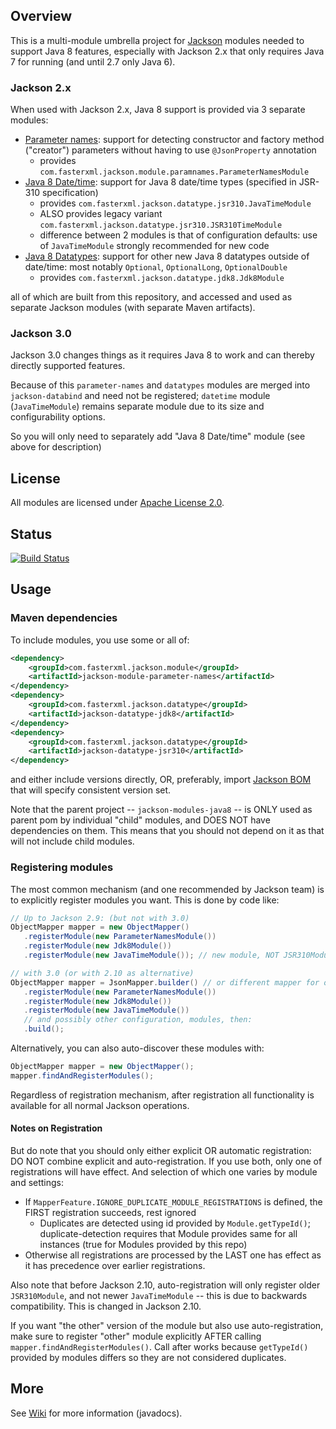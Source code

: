 ## Overview

This is a multi-module umbrella project for [Jackson](../../../jackson)
modules needed to support Java 8 features, especially with Jackson 2.x that only
requires Java 7 for running (and until 2.7 only Java 6).

### Jackson 2.x

When used with Jackson 2.x, Java 8 support is provided via 3 separate modules:

* [Parameter names](parameter-names/): support for detecting constructor and factory method ("creator") parameters without having to use `@JsonProperty` annotation
    * provides `com.fasterxml.jackson.module.paramnames.ParameterNamesModule`
* [Java 8 Date/time](datetime/): support for Java 8 date/time types (specified in JSR-310 specification)
    * provides `com.fasterxml.jackson.datatype.jsr310.JavaTimeModule`
    * ALSO provides legacy variant `com.fasterxml.jackson.datatype.jsr310.JSR310TimeModule`
    * difference between 2 modules is that of configuration defaults: use of `JavaTimeModule` strongly recommended for new code
* [Java 8 Datatypes](datatypes/): support for other new Java 8 datatypes outside of date/time: most notably `Optional`, `OptionalLong`, `OptionalDouble`
    * provides `com.fasterxml.jackson.datatype.jdk8.Jdk8Module`

all of which are built from this repository, and accessed and used as separate Jackson modules
(with separate Maven artifacts).

### Jackson 3.0

Jackson 3.0 changes things as it requires Java 8 to work and can thereby directly supported features.

Because of this `parameter-names` and `datatypes` modules are merged into `jackson-databind`
and need not be registered; `datetime` module (`JavaTimeModule`) remains separate module due to its size
and configurability options.

So you will only need to separately add "Java 8 Date/time" module (see above for description)

## License

All modules are licensed under [Apache License 2.0](http://www.apache.org/licenses/LICENSE-2.0.txt).

## Status

[![Build Status](https://travis-ci.org/FasterXML/jackson-modules-java8.svg)](https://travis-ci.org/FasterXML/jackson-modules-java8)

## Usage

### Maven dependencies

To include modules, you use some or all of:

```xml
<dependency>
    <groupId>com.fasterxml.jackson.module</groupId>
    <artifactId>jackson-module-parameter-names</artifactId>
</dependency>
<dependency>
    <groupId>com.fasterxml.jackson.datatype</groupId>
    <artifactId>jackson-datatype-jdk8</artifactId>
</dependency>
<dependency>
    <groupId>com.fasterxml.jackson.datatype</groupId>
    <artifactId>jackson-datatype-jsr310</artifactId>
</dependency>
```

and either include versions directly, OR, preferably, import
[Jackson BOM](../../../jackson-bom) that will specify consistent version set.

Note that the parent project -- `jackson-modules-java8` -- is ONLY used as parent pom by
individual "child" modules, and DOES NOT have dependencies on them. This means that you should not depend on it
as that will not include child modules.

### Registering modules

The most common mechanism (and one recommended by Jackson team) is to explicitly register modules you want.
This is done by code like:

```java
// Up to Jackson 2.9: (but not with 3.0)
ObjectMapper mapper = new ObjectMapper()
   .registerModule(new ParameterNamesModule())
   .registerModule(new Jdk8Module())
   .registerModule(new JavaTimeModule()); // new module, NOT JSR310Module

// with 3.0 (or with 2.10 as alternative)
ObjectMapper mapper = JsonMapper.builder() // or different mapper for other format
   .registerModule(new ParameterNamesModule())
   .registerModule(new Jdk8Module())
   .registerModule(new JavaTimeModule())
   // and possibly other configuration, modules, then:
   .build();
```

Alternatively, you can also auto-discover these modules with:

```java
ObjectMapper mapper = new ObjectMapper();
mapper.findAndRegisterModules();
```
Regardless of registration mechanism, after registration all functionality is available for all normal Jackson operations.

#### Notes on Registration

But do note that you should only either explicit OR automatic registration: DO NOT combine explicit
and auto-registration. If you use both, only one of registrations will have effect.
And selection of which one varies by module and settings:

* If `MapperFeature.IGNORE_DUPLICATE_MODULE_REGISTRATIONS` is defined, the FIRST registration succeeds, rest ignored
    * Duplicates are detected using id provided by `Module.getTypeId()`; duplicate-detection requires that Module provides same for all instances (true for Modules provided by this repo)
* Otherwise all registrations are processed by the LAST one has effect as it has precedence over earlier registrations.


Also note that before Jackson 2.10, auto-registration will only register older `JSR310Module`, and not newer
`JavaTimeModule` -- this is due to backwards compatibility. This is changed in Jackson 2.10.

If you want "the other" version of the module but also use auto-registration, make sure to
register "other" module explicitly AFTER calling `mapper.findAndRegisterModules()`.
Call after works because `getTypeId()` provided by modules differs so they are not considered duplicates.

## More

See [Wiki](../../wiki) for more information (javadocs).

